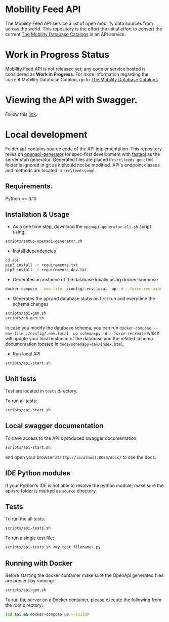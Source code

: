# Mobility Feed API

The Mobility Feed API service a list of open mobility data sources from across the world. This repository is the effort the initial effort to convert the current [The Mobility Database Catalogs](https://github.com/MobilityData/mobility-database-catalogs) in an API service.

# Work in Progress Status

Mobility Feed API is not released yet; any code or service hosted is considered as **Work in Progress**. For more information regarding the current Mobility Database Catalog, go to [The Mobility Database Catalogs](https://github.com/MobilityData/mobility-database-catalogs).

# Viewing the API with Swagger. 

Follow this [link](https://mobilitydata.github.io/mobility-feed-api/SwaggerUI/index.html).

# Local development

Folder `api` contains source code of the API implementation. This repository relies on [openapi-generator](https://openapi-generator.tech/) for spec-first development with [fastapi](https://openapi-generator.tech/docs/generators/python-fastapi) as the server stub generator. Generated files are placed in `src\feeds_gen`; this folder is ignored in git as it should not be modified. API's endpoint classes and methods are located in `src\feeds\impl`.

## Requirements.

Python <= 3.10

## Installation & Usage

- As a one time step, download the `openapi-generator-cli.sh` script using:
```bash
scripts/setup-openapi-generator.sh
```
- Install dependencies
```bash
cd api
pip3 install -r requirements.txt
pip3 install -r requirements_dev.txt
```
- Generates an instance of the database locally using docker-compose
```bash
docker-compose --env-file ./config/.env.local  up -d --force-recreate
```
- Generates the api and database stubs on first run and everytime the schema changes
```bash
scripts/api-gen.sh
scripts/db-gen.sh
```
In case you modify the database schema, you can run 
`
docker-compose --env-file ./config/.env.local  up schemaspy -d --force-recreate
` which will update your local instance of the database and the related schema documentation located in `docs/schemapy-dev/index.html`.
- Run local API 
```bash
scripts/api-start.sh
```

## Unit tests
Test are located in `tests` directory.

To run all tests:
```bash
scripts/api-start.sh
```

## Local swagger documentation

To have access to the API's produced swagger documentation:
```bash
scripts/api-start.sh
```
and open your browser at `http://localhost:8080/docs/` to see the docs.

## IDE Python modules

If your Python's IDE is not able to resolve the python module; make sure the api/src folder is marked as `source` directory. 

## Tests

To run the all tests:

```bash
scripts/api-tests.sh
```

To run a single test file:
```bash
scripts/api-tests.sh <my_test_filename>.py
```

## Running with Docker
Before starting the docker container make sure the OpenApi generated files are present by running:
```bash
scripts/api-gen.sh
```
To run the server on a Docker container, please execute the following from the root directory:

```bash
(cd api && docker-compose up --build)
```